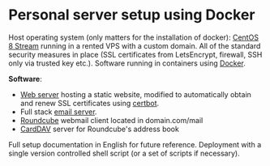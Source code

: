 # Personal server setup using Docker
Host operating system (only matters for the installation of docker): [CentOS 8 Stream](https://www.centos.org/centos-stream/) running in a rented VPS
with a custom domain. All of the standard security measures in place (SSL certificates from LetsEncrypt, firewall, SSH only via trusted key etc.).
Software running in containers using [Docker](https://docker.com/).

**Software**:

- [Web server](https://nginx.org/en/) hosting a static website, modified to automatically obtain and renew SSL certificates using [certbot](https://certbot.eff.org/).
- Full stack [email server](https://github.com/docker-mailserver/docker-mailserver).
- [Roundcube](https://roundcube.net/) webmail client located in  domain.com/mail
- [CardDAV](https://radicale.org/3.0.html) server for Roundcube's address book

Full setup documentation in English for future reference. Deployment with a single version controlled shell script (or a set of scripts if necessary).

